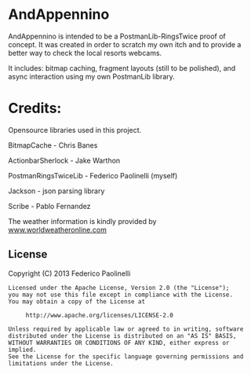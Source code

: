 AndAppennino
============

AndAppennino is intended to be a PostmanLib-RingsTwice proof of concept. It was created in order to scratch my own itch and to provide a better way to check the local resorts webcams. 

It includes: bitmap caching, fragment layouts (still to be polished), and async interaction using my own PostmanLib library.

Credits:
==

Opensource libraries used in this project.

BitmapCache - Chris Banes

ActionbarSherlock - Jake Warthon

PostmanRingsTwiceLib - Federico Paolinelli (myself)

Jackson - json parsing library

Scribe - Pablo Fernandez

The weather information is kindly provided by www.worldweatheronline.com

License
-------

  Copyright (C) 2013 Federico Paolinelli

    Licensed under the Apache License, Version 2.0 (the "License");
    you may not use this file except in compliance with the License.
    You may obtain a copy of the License at

         http://www.apache.org/licenses/LICENSE-2.0

    Unless required by applicable law or agreed to in writing, software
    distributed under the License is distributed on an "AS IS" BASIS,
    WITHOUT WARRANTIES OR CONDITIONS OF ANY KIND, either express or implied.
    See the License for the specific language governing permissions and
    limitations under the License.
